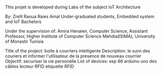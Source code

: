 This projet is developed during Labs of the subject IoT Architecture

By: Zrelli Raoua Raies Amal Under-graduated students, Embedded system and IoT Bachelors

Under the supervision of: Amira Henaien, Computer Science, Assistant Professor, Higher Institute of Computer Science Mahdia(ISIMA), University of Monastir Tunisia

Title of the project: boite à courriers intelligente Description: le suivi des couriers et informer l'utilisateur de la presence de nouveau courrier Objectif: securiser la vie personelle List of devices: esp 86 arduino uno des câbles lecteur RFID etiquette RFID
